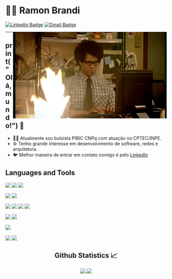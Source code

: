 
# :man_technologist: Ramon Brandi



[![Linkedin Badge](https://img.shields.io/badge/-LinkedIn-blue?style=flat-square&logo=Linkedin&logoColor=white&link=https://www.linkedin.com/in/ramonbrandi/)](https://www.linkedin.com/in/ramonbrandi/)
[![Gmail Badge](https://img.shields.io/badge/-Gmail-c14438?style=flat-square&logo=Gmail&logoColor=white&link=mailto:ramonbrand@gmail.com)](mailto:ramonbrand@gmail.com)

<!--[![Medium Badge](https://img.shields.io/badge/-Medium-black?style=flat-square&logo=Medium&logoColor=white&link=https://medium.com/ramones-py)](https://medium.com/ramones-py) -->

<img align="right" alt="GIF" src="./packs/giphy.gif" />

---


## print("Olá, mundo!") 👋

- 👨‍💻 Atualmente sou bolsista PIBIC CNPq com atuação no CPTEC/INPE.
- ⚙️ Tenho grande interesse em desenvolvimento de software, redes e arquitetura.
- 🐦 Melhor maneira de entrar em contato comigo é pelo [LinkedIn](https://www.linkedin.com/in/ramonbrandi/)



<p/>

## Languages and Tools

![](https://img.shields.io/badge/-Python-yellow?=flat-square&logo=Python&logoColor=white)
![](https://img.shields.io/badge/-Django-Green?=flat-square&logo=Django&logoColor=white)
![](https://img.shields.io/badge/-Flask-gray?style=flat-square&logo=Flask&logoColor=white)

![](https://img.shields.io/badge/-Csharp-green?style=flat-square&logo=C%20sharp&logoColor=white)
![](https://img.shields.io/badge/-C++-blue?style=flat-square&logo=c%2B%2B&&logoColor=white)


![](https://img.shields.io/badge/-Javascript-black?style=flat-square&logo=Javascript&logoColor=yellow)
![](https://img.shields.io/badge/-HTML-grey?style=flat-square&logo=HTML5&logoColor=red)
![](https://img.shields.io/badge/-CSS-blue?style=flat-square&logo=CSS3&logoColor=white)
![](https://img.shields.io/badge/-Bootstrap-purple?style=flat-square&logo=Bootstrap&Color=black)


![](https://img.shields.io/badge/-SQL-blue?style=flat-square&logo=MySQL&logoColor=white)
![](https://img.shields.io/badge/-MongoDB-black?style=flat-square&logo=MongoDb&logoColor=green)


![](https://img.shields.io/badge/-Linux-blue?style=flat-square&logo=Linux&logoColor=white)

![](https://img.shields.io/badge/-Unity%20Engine-gray?style=flat-square&logo=Unity&logoColor=white)
![](https://img.shields.io/badge/-Unreal%20Engine-gray?style=flat-square&logo=Unreal%20Engine&logoColor=white)




  <h2 align="center"> Github Statistics 📈 </h2>
  
  <div align="center"> 
     <a href="">
      <img align="center" src="https://github-readme-stats-sigma-five.vercel.app/api?username=RamonBrandi&show_icons=true&include_all_commits=true&count_private=true&theme=react&line_height=40" />
    </a>
    <a href="">
      <img align="center" src="https://github-readme-stats.vercel.app/api/top-langs/?username=RamonBrandi&theme=react&line_height=40&hide=css"/>
    </a>
</div


